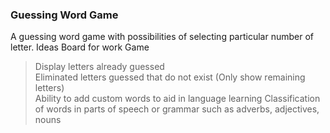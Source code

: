 ### Guessing Word Game
A guessing word game with possibilities of selecting particular number of letter. 
Ideas Board for work Game
> Display letters already guessed  
> Eliminated letters guessed that do not exist (Only show remaining letters)  
> Ability to add custom words to aid in language learning
> Classification of words in parts of speech or grammar such as adverbs, adjectives, nouns   
